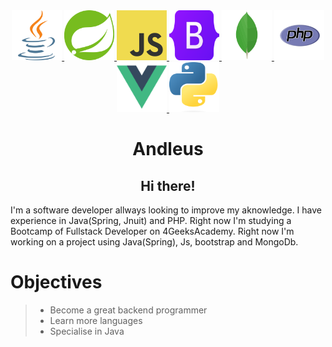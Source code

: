 <div align="center">
  <a href="https://github.com/othneildrew/Best-README-Template">
    <img src="imgs/java_logo.png" alt="JavaLogo" width="80" height="80">
    <img src="imgs/spring_logo.png" alt="SpringLogo" width="80" height="80">
    <img src="imgs/js_logo.png" alt="JsLogo" width="80" height="80">
    <img src="imgs/bootstrap_logo.png" alt="BootstrapLogo" width="80" height="80">
    <img src="imgs/mongodb_logo.png" alt="MongoDbLogo" width="80" height="80">
    <img src="imgs/php_logo.png" alt="PhpLogo" width="80" height="80">
    <img src="imgs/vue_logo.png" alt="VueLogo" width="80" height="80">
    <img src="imgs/python_logo.png" alt="PythonLogo" width="80" height="80">
  </a>
 <br/>

# Andleus

## Hi there!

</div>
I'm a software developer allways looking to improve my aknowledge.
I have experience in Java(Spring, Jnuit) and PHP. Right now I'm studying a Bootcamp of Fullstack Developer on 4GeeksAcademy. 
Right now I'm working on a project using Java(Spring), Js, bootstrap and MongoDb.


<a name="readme-top"></a>

Objectives
======
> - Become a great backend programmer <br/>
> - Learn more languages <br/>
> - Specialise in Java <br/>

